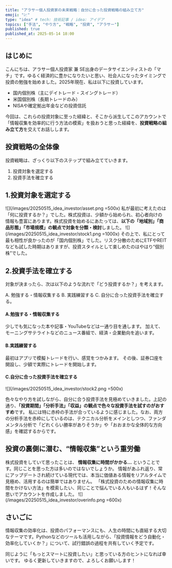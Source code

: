 ```yaml
---
title: "アラサー個人投資家の未来戦略：自分に合った投資戦略の組み立て方"
emoji: "💹"
type: "idea" # tech: 技術記事 / idea: アイデア
topics: ["手法", "やり方", "戦略", "投資", "アラサー"]
published: true
published_at: 2025-05-14 18:00
---
```

## はじめに
こんにちは、アラサー個人投資家 兼 SE出身のデータサイエンティストの「マチ」です。ゆるく経済的に豊かになりたいと思い、社会人になったタイミングで投資の勉強を始めました。2025年現在、私は以下に投資しています。

- 国内個別株（主にデイトレード・スイングトレード）
- 米国個別株（長期トレードのみ）
- NISAや確定拠出年金などの投資信託

今回は、これらの投資対象に至った経緯と、そこから派生してこのアカウントで「情報収集を効率的に行う方法の模索」を扱おうと思った経緯を、**投資戦略の組み立て方**を交えてお話しします。


## 投資戦略の全体像
投資戦略は、ざっくり以下のステップで組み立てていきます。

1. 投資対象を選定する
2. 投資手法を確立する


## 1.投資対象を選定する
![](/images/20250515_idea_investor/asset.png =500x)
私が最初に考えたのは「何に投資するか？」でした。株式投資は、少額から始められ、初心者向けの情報も豊富にあります。株式投資を始めるにあたっては、**以下の「地域別」「商品形態」「市場規模」の観点で対象を分類・検討**しました。
![](/images/20250515_idea_investor/stock1.png =1000x)
その上で、私にとって最も相性が良かったのが「国内個別株」でした。リスク分散のためにETFやREITなども試した時期はありますが、投資スタイルとして楽しめたのはやはり“個別株”でした。


## 2.投資手法を確立する
対象が決まったら、次は以下のような流れで「どう投資するか？」を考えます。

 A. 勉強する・情報収集する
 B. 実践練習する
 C. 自分に合った投資手法を確立する。

#### A.勉強する・情報収集する
少しでも気になった本や記事・YouTubeなどは一通り目を通します。
加えて、モーニングサテライトなどのニュース番組で、経済・企業動向を追います。

#### B.実践練習する
最初はアプリで模擬トレードを行い、感覚をつかみます。
その後、証券口座を開設し、少額で実際にトレードを開始します。

#### C.自分に合った投資手法を確立する
![](/images/20250515_idea_investor/stock2.png =500x)

色々なやり方を試しながら、自分に合う投資手法を見極めていきました。上記の通り、**「投資期間」「分析手法」「収益」の観点で色々な投資手法を試すのがおすすめ**です。
私には特に赤枠の手法が合っているように感じました。なお、両方の分析手法を赤枠にしているのは、テクニカル分析をメインとしつつ、ファンダメンタル分析で「どれくらい勝率がありそうか」や「おおまかな全体的な方向感」を確認するからです。


## 投資の裏側に潜む、“情報収集”という重労働
株式投資をしていて思ったことは、
 **情報収集に時間がかかる...**
ということです。同じことを思った方は多いのではないでしょうか。
情報があふれ返り、常にアップデートされ続けている現代では、本当に価値ある情報をリアルタイムで見極め、活用するのは簡単ではありません。 「株式投資のための情報収集に時間をかけない方法」を模索したい、同じことで悩んでいる人もいるはず！そんな思いでアカウントを作成しました。
![](/images/20250515_idea_investor/overinfo.png =600x)


## さいごに
情報収集の効率化は、投資のパフォーマンスにも、人生の時間にも直結する大切なテーマです。Pythonなどのツールも活用しながら、「投資情報をどう自動化・効率化していくか？」について、試行錯誤の過程を共有していく予定です。

同じように「もっとスマートに投資したい」と思っている方のヒントになれば幸いです。
ゆるく更新していきますので、よろしくお願いします！



